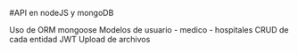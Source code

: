 #API en nodeJS y mongoDB

Uso de ORM mongoose
Modelos de usuario - medico - hospitales
CRUD de cada entidad
JWT
Upload de archivos
